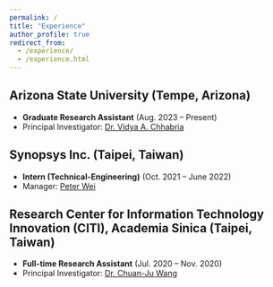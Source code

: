 ```yaml
---
permalink: /
title: "Experience"
author_profile: true
redirect_from: 
  - /experience/
  - /experience.html
---
```


## Arizona State University (Tempe, Arizona)
- **Graduate Research Assistant** (Aug. 2023 – Present)
- Principal Investigator: [Dr. Vidya A. Chhabria](https://www.linkedin.com/in/vidya-chhabria/)

## Synopsys Inc. (Taipei, Taiwan) 
- **Intern (Technical-Engineering)** (Oct. 2021 – June 2022)
- Manager: [Peter Wei](https://www.linkedin.com/in/peter-wei-991408257/)

## Research Center for Information Technology Innovation (CITI), Academia Sinica (Taipei, Taiwan)
- **Full-time Research Assistant** (Jul. 2020 – Nov. 2020)
- Principal Investigator: [Dr. Chuan-Ju Wang](https://www.linkedin.com/in/jerewang/)


